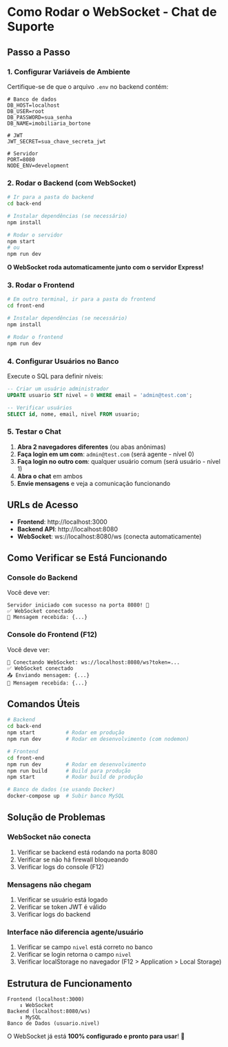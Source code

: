 # Como Rodar o WebSocket - Chat de Suporte

## Passo a Passo

### 1. Configurar Variáveis de Ambiente

Certifique-se de que o arquivo `.env` no backend contém:

```env
# Banco de dados
DB_HOST=localhost
DB_USER=root
DB_PASSWORD=sua_senha
DB_NAME=imobiliaria_bortone

# JWT
JWT_SECRET=sua_chave_secreta_jwt

# Servidor
PORT=8080
NODE_ENV=development
```

### 2. Rodar o Backend (com WebSocket)

```bash
# Ir para a pasta do backend
cd back-end

# Instalar dependências (se necessário)
npm install

# Rodar o servidor
npm start
# ou
npm run dev
```

**O WebSocket roda automaticamente junto com o servidor Express!**

### 3. Rodar o Frontend

```bash
# Em outro terminal, ir para a pasta do frontend
cd front-end

# Instalar dependências (se necessário)
npm install

# Rodar o frontend
npm run dev
```

### 4. Configurar Usuários no Banco

Execute o SQL para definir níveis:

```sql
-- Criar um usuário administrador
UPDATE usuario SET nivel = 0 WHERE email = 'admin@test.com';

-- Verificar usuários
SELECT id, nome, email, nivel FROM usuario;
```

### 5. Testar o Chat

1. **Abra 2 navegadores diferentes** (ou abas anônimas)
2. **Faça login em um com**: `admin@test.com` (será agente - nível 0)
3. **Faça login no outro com**: qualquer usuário comum (será usuário - nível 1)
4. **Abra o chat** em ambos
5. **Envie mensagens** e veja a comunicação funcionando

## URLs de Acesso

- **Frontend**: http://localhost:3000
- **Backend API**: http://localhost:8080
- **WebSocket**: ws://localhost:8080/ws (conecta automaticamente)

## Como Verificar se Está Funcionando

### Console do Backend
Você deve ver:
```
Servidor iniciado com sucesso na porta 8080! 🚀
✅ WebSocket conectado
📩 Mensagem recebida: {...}
```

### Console do Frontend (F12)
Você deve ver:
```
🔗 Conectando WebSocket: ws://localhost:8080/ws?token=...
✅ WebSocket conectado
📤 Enviando mensagem: {...}
📩 Mensagem recebida: {...}
```

## Comandos Úteis

```bash
# Backend
cd back-end
npm start          # Rodar em produção
npm run dev        # Rodar em desenvolvimento (com nodemon)

# Frontend  
cd front-end
npm run dev        # Rodar em desenvolvimento
npm run build      # Build para produção
npm start          # Rodar build de produção

# Banco de dados (se usando Docker)
docker-compose up  # Subir banco MySQL
```

## Solução de Problemas

### WebSocket não conecta
1. Verificar se backend está rodando na porta 8080
2. Verificar se não há firewall bloqueando
3. Verificar logs do console (F12)

### Mensagens não chegam
1. Verificar se usuário está logado
2. Verificar se token JWT é válido
3. Verificar logs do backend

### Interface não diferencia agente/usuário
1. Verificar se campo `nivel` está correto no banco
2. Verificar se login retorna o campo `nivel`
3. Verificar localStorage no navegador (F12 > Application > Local Storage)

## Estrutura de Funcionamento

```
Frontend (localhost:3000)
    ↕ WebSocket
Backend (localhost:8080/ws)
    ↕ MySQL
Banco de Dados (usuario.nivel)
```

O WebSocket já está **100% configurado e pronto para usar**! 🚀